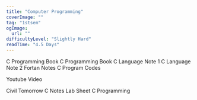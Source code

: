 ```yaml
---
title: "Computer Programming"
coverImage: ""
tag: "1stsem"
ogImage:
  url: ""
difficultyLevel: "Slightly Hard"
readTime: "4.5 Days"
---
```


<!-- @format -->

C Programming Book C Programming Book
C Language Note 1
C Language Note 2
Fortan Notes
C Program Codes

Youtube Video

Civil Tomorrow C Notes
Lab Sheet C Programming
